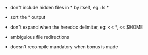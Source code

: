 
- don't include hidden files in * by itself, eg.: ls *

- sort the * output

- don't expand when the heredoc delimiter, eg: << *, <<  $HOME


- ambiguious file redirections 

- doesn't recompile mandatory when bonus is made